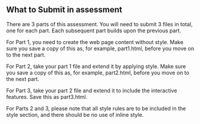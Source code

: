 ## What to Submit in assessment

There are 3 parts of this assessment. You will need to submit 3 files in total, one for each part. Each subsequent part builds upon the previous part.

For Part 1, you need to create the web page content without style. Make sure you save a copy of this as, for example, part1.html, before you move on to the next part.

For Part 2, take your part 1 file and extend it by applying style. Make sure you save a copy of this as, for example, part2.html, before you move on to the next part.

For Part 3, take your part 2 file and extend it to include the interactive features. Save this as part3.html.

For Parts 2 and 3, please note that all style rules are to be included in the style section, and there should be no use of inline style.